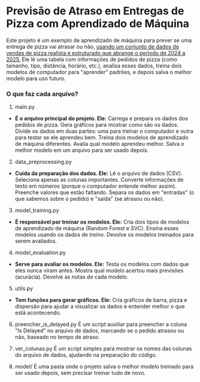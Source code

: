 # Previsão de Atraso em Entregas de Pizza com Aprendizado de Máquina
Este projeto é um exemplo de aprendizado de máquina para prever se uma entrega de pizza vai atrasar ou não, [usando um conjunto de dados de vendas de pizza realista e estruturado que abrange o período de 2024 a 2025.](https://www.kaggle.com/datasets/akshaygaikwad448/pizza-delivery-data-with-enhanced-features) Ele lê uma tabela com informações de pedidos de pizza (como tamanho, tipo, distância, horário, etc.), analisa esses dados, treina dois modelos de computador para "aprender" padrões, e depois salva o melhor modelo para uso futuro.

### O que faz cada arquivo?
1. main.py
* **É o arquivo principal do projeto. Ele:**
Carrega e prepara os dados dos pedidos de pizza.
Gera gráficos para mostrar como são os dados.
Divide os dados em duas partes: uma para treinar o computador e outra para testar se ele aprendeu bem.
Treina dois modelos de aprendizado de máquina diferentes.
Avalia qual modelo aprendeu melhor.
Salva o melhor modelo em um arquivo para ser usado depois.

2. data_preprocessing.py
* **Cuida da preparação dos dados. Ele:**
Lê o arquivo de dados (CSV).
Seleciona apenas as colunas importantes.
Converte informações de texto em números (porque o computador entende melhor assim).
Preenche valores que estão faltando.
Separa os dados em "entradas" (o que sabemos sobre o pedido) e "saída" (se atrasou ou não).

3. model_training.py
* **É responsável por treinar os modelos. Ele:**
Cria dois tipos de modelos de aprendizado de máquina (Random Forest e SVC).
Ensina esses modelos usando os dados de treino.
Devolve os modelos treinados para serem avaliados.

4. model_evaluation.py
* **Serve para avaliar os modelos. Ele:**
Testa os modelos com dados que eles nunca viram antes.
Mostra qual modelo acertou mais previsões (acurácia).
Devolve as notas de cada modelo.

5. utils.py
* **Tem funções para gerar gráficos. Ele:**
Cria gráficos de barra, pizza e dispersão para ajudar a visualizar os dados e entender melhor o que está acontecendo.

6. preencher_is_delayed.py
É um script auxiliar para preencher a coluna "Is Delayed" no arquivo de dados, marcando se o pedido atrasou ou não, baseado no tempo de atraso.

7. ver_colunas.py
É um script simples para mostrar os nomes das colunas do arquivo de dados, ajudando na preparação do código.

8. model/
É uma pasta onde o projeto salva o melhor modelo treinado para ser usado depois, sem precisar treinar tudo de novo.
